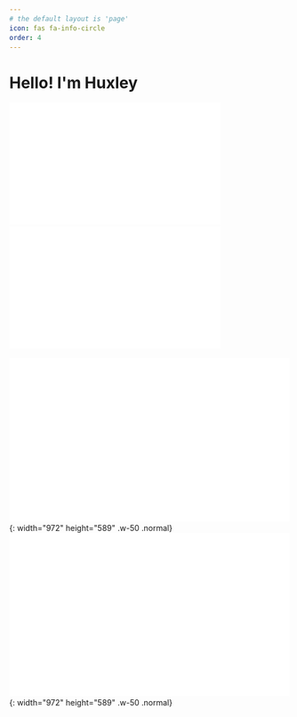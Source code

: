 ```yaml
---
# the default layout is 'page'
icon: fas fa-info-circle
order: 4
---
```


# Hello! I'm Huxley

<img src="https://raw.githubusercontent.com/DavidHuxley/github-stats/master/generated/overview.svg#gh-dark-mode-only" width="380px" height="220px">
<img src="https://raw.githubusercontent.com/DavidHuxley/github-stats/master/generated/languages.svg#gh-dark-mode-only" width="380px" height="220px">


![Huxley's GitHub stats](https://raw.githubusercontent.com/DavidHuxley/github-stats/master/generated/overview.svg#gh-dark-mode-only){: width="972" height="589" .w-50 .normal}
![Most Used Language](https://raw.githubusercontent.com/DavidHuxley/github-stats/master/generated/languages.svg#gh-dark-mode-only){: width="972" height="589" .w-50 .normal}